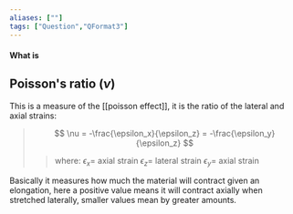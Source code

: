 ```yaml
---
aliases: [""]
tags: ["Question","QFormat3"]
---
```


#### What is
## Poisson's ratio ($\nu$)
This is a measure of the [[poisson effect]], it is the ratio of the lateral and axial strains:

> $$ \nu = -\frac{\epsilon_x}{\epsilon_z} = -\frac{\epsilon_y}{\epsilon_z} $$ 
>> where:
>> $\epsilon_x=$ axial strain
>> $\epsilon_z=$ lateral strain
>> $\epsilon_y=$ axial strain

Basically it measures how much the material will contract given an elongation, here a positive value means it will contract axially when stretched laterally, smaller values mean by greater amounts.
